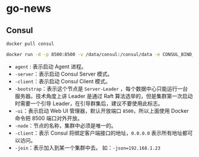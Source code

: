 # go-news

## Consul

```bash
docker pull consul

docker run -d -p 8500:8500 -v /data/consul:/consul/data -e CONSUL_BIND_INTERFACE='eth0' --name=consul_server_1 consul:latest agent -server -bootstrap -ui -node=1 -client='0.0.0.0'
```

- `agent` : 表示启动 Agent 进程。
- `-server`：表示启动 Consul Server 模式。
- `-client`：表示启动 Consul Cilent 模式。
- `-bootstrap`：表示这个节点是 `Server-Leader` ，每个数据中心只能运行一台服务器。技术角度上讲 Leader 是通过 Raft 算法选举的，但是集群第一次启动时需要一个引导 Leader，在引导群集后，建议不要使用此标志。
- `-ui`：表示启动 Web UI 管理器，默认开放端口 `8500`，所以上面使用 Docker 命令把 8500 端口对外开放。
- `-node`：节点的名称，集群中必须是唯一的。
- `-client`：表示 Consul 将绑定客户端接口的地址，`0.0.0.0` 表示所有地址都可以访问。
- `-join`：表示加入到某一个集群中去。 如：`-json=192.168.1.23`
